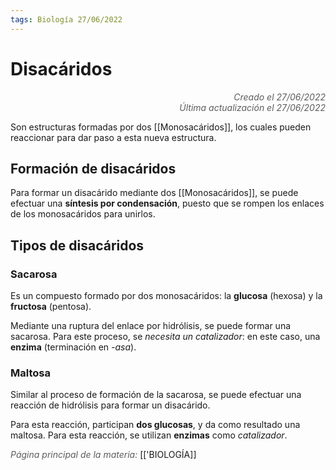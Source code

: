```yaml
---
tags: Biología 27/06/2022
---
```


# Disacáridos
<div style="text-align: right; opacity: 0.7; font-style: italic;">Creado el 27/06/2022</div>
<div style="text-align: right; opacity: 0.7; font-style: italic;">Última actualización el 27/06/2022</div>

Son estructuras formadas por dos [[Monosacáridos]], los cuales pueden reaccionar para dar paso a esta nueva estructura.

## Formación de disacáridos

Para formar un disacárido mediante dos [[Monosacáridos]], se puede efectuar una **síntesis por condensación**, puesto que se rompen los enlaces de los monosacáridos para unirlos.

## Tipos de disacáridos

### Sacarosa

Es un compuesto formado por dos monosacáridos: la **glucosa** (hexosa) y la **fructosa** (pentosa).

Mediante una ruptura del enlace por hidrólisis, se puede formar una sacarosa. Para este proceso, se *necesita un catalizador*: en este caso, una **enzima** (terminación en *-asa*).

### Maltosa

Similar al proceso de formación de la sacarosa, se puede efectuar una reacción de hidrólisis para formar un disacárido.

Para esta reacción, participan **dos glucosas**, y da como resultado una maltosa. Para esta reacción, se utilizan **enzimas** como *catalizador*.

<span style="opacity: 0.7; font-style: italic;">Página principal de la materia:</span> [['BIOLOGÍA]]